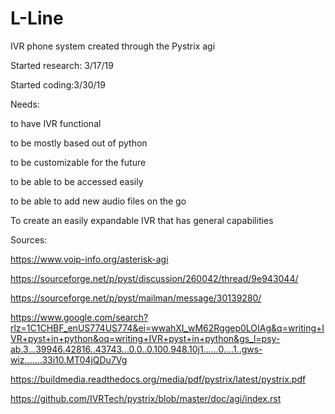 # L-Line
IVR phone system created through the Pystrix agi 

Started research: 3/17/19

Started coding:3/30/19

Needs:

 to have IVR functional
 
 to be mostly based out of python
 
 to be customizable for the future
 
 to be able to be accessed easily
 
 to be able to add new audio files on the go
 
 To create an easily expandable IVR that has general capabilities
 


Sources:

https://www.voip-info.org/asterisk-agi

https://sourceforge.net/p/pyst/discussion/260042/thread/9e943044/

https://sourceforge.net/p/pyst/mailman/message/30139280/

https://www.google.com/search?rlz=1C1CHBF_enUS774US774&ei=wwahXI_wM62Rggep0LOIAg&q=writing+IVR+pyst+in+python&oq=writing+IVR+pyst+in+python&gs_l=psy-ab.3...39946.42816..43743...0.0..0.100.948.10j1......0....1..gws-wiz.......33i10.MT04jQDu7Vg

https://buildmedia.readthedocs.org/media/pdf/pystrix/latest/pystrix.pdf

https://github.com/IVRTech/pystrix/blob/master/doc/agi/index.rst
